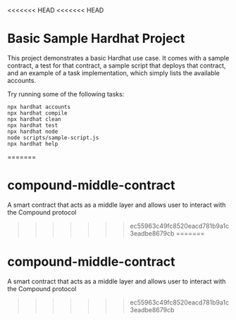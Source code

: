 <<<<<<< HEAD
<<<<<<< HEAD
# Basic Sample Hardhat Project

This project demonstrates a basic Hardhat use case. It comes with a sample contract, a test for that contract, a sample script that deploys that contract, and an example of a task implementation, which simply lists the available accounts.

Try running some of the following tasks:

```shell
npx hardhat accounts
npx hardhat compile
npx hardhat clean
npx hardhat test
npx hardhat node
node scripts/sample-script.js
npx hardhat help
```
=======
# compound-middle-contract
A smart contract that acts as a middle layer and allows user to interact with the Compound protocol
>>>>>>> ec55963c49fc8520eacd781b9a1c3eadbe8679cb
=======
# compound-middle-contract
A smart contract that acts as a middle layer and allows user to interact with the Compound protocol
>>>>>>> ec55963c49fc8520eacd781b9a1c3eadbe8679cb

